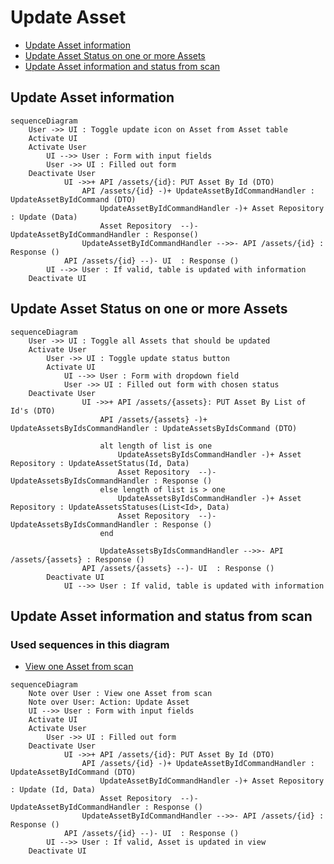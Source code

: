 # Update Asset
- [Update Asset information](#update-asset-information)
- [Update Asset Status on one or more Assets](#update-asset-status-on-one-or-more-assets)
- [Update Asset information and status from scan](#update-asset-information-and-status-from-scan)

## Update Asset information
```mermaid
sequenceDiagram
    User ->> UI : Toggle update icon on Asset from Asset table
    Activate UI
    Activate User
        UI -->> User : Form with input fields
        User ->> UI : Filled out form
    Deactivate User
            UI ->>+ API /assets/{id}: PUT Asset By Id (DTO)
                API /assets/{id} -)+ UpdateAssetByIdCommandHandler : UpdateAssetByIdCommand (DTO)
                    UpdateAssetByIdCommandHandler -)+ Asset Repository : Update (Data)
                    Asset Repository  --)- UpdateAssetByIdCommandHandler : Response()
                UpdateAssetByIdCommandHandler -->>- API /assets/{id} : Response ()
            API /assets/{id} --)- UI  : Response ()
        UI -->> User : If valid, table is updated with information
    Deactivate UI
```

## Update Asset Status on one or more Assets
```mermaid
sequenceDiagram
    User ->> UI : Toggle all Assets that should be updated
    Activate User
        User ->> UI : Toggle update status button
        Activate UI
            UI -->> User : Form with dropdown field
            User ->> UI : Filled out form with chosen status
    Deactivate User
                UI ->>+ API /assets/{assets}: PUT Asset By List of Id's (DTO)
                    API /assets/{assets} -)+ UpdateAssetsByIdsCommandHandler : UpdateAssetsByIdsCommand (DTO)
                    
                    alt length of list is one
                        UpdateAssetsByIdsCommandHandler -)+ Asset Repository : UpdateAssetStatus(Id, Data) 
                        Asset Repository  --)- UpdateAssetsByIdsCommandHandler : Response () 
                    else length of list is > one
                        UpdateAssetsByIdsCommandHandler -)+ Asset Repository : UpdateAssetsStatuses(List<Id>, Data) 
                        Asset Repository  --)- UpdateAssetsByIdsCommandHandler : Response () 
                    end
                    
                    UpdateAssetsByIdsCommandHandler -->>- API /assets/{assets} : Response ()
                API /assets/{assets} --)- UI  : Response ()
        Deactivate UI
            UI -->> User : If valid, table is updated with information
```
## Update Asset information and status from scan
### Used sequences in this diagram
- [View one Asset from scan](read-Asset.md#view-one-Asset-from-scan)
```mermaid
sequenceDiagram
    Note over User : View one Asset from scan
    Note over User: Action: Update Asset
    UI -->> User : Form with input fields
    Activate UI
    Activate User
        User ->> UI : Filled out form 
    Deactivate User
            UI ->>+ API /assets/{id}: PUT Asset By Id (DTO)
                API /assets/{id} -)+ UpdateAssetByIdCommandHandler : UpdateAssetByIdCommand (DTO)
                    UpdateAssetByIdCommandHandler -)+ Asset Repository : Update (Id, Data)
                    Asset Repository  --)- UpdateAssetByIdCommandHandler : Response ()
                UpdateAssetByIdCommandHandler -->>- API /assets/{id} : Response ()
            API /assets/{id} --)- UI  : Response ()
        UI -->> User : If valid, Asset is updated in view
    Deactivate UI     
```